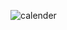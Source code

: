 ![calender](https://github.com/Shubham7671/calender_zygal/assets/121150193/959f565e-7981-4683-9de1-0de8919e5731)
